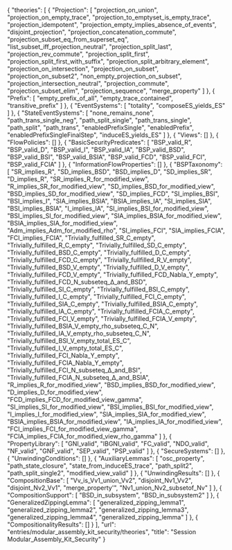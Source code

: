 {
    "theories": [
        {
            "Projection": [
                "projection_on_union",
                "projection_on_empty_trace",
                "projection_to_emptyset_is_empty_trace",
                "projection_idempotent",
                "projection_empty_implies_absence_of_events",
                "disjoint_projection",
                "projection_concatenation_commute",
                "projection_subset_eq_from_superset_eq",
                "list_subset_iff_projection_neutral",
                "projection_split_last",
                "projection_rev_commute",
                "projection_split_first",
                "projection_split_first_with_suffix",
                "projection_split_arbitrary_element",
                "projection_on_intersection",
                "projection_on_subset",
                "projection_on_subset2",
                "non_empty_projection_on_subset",
                "projection_intersection_neutral",
                "projection_commute",
                "projection_subset_elim",
                "projection_sequence",
                "merge_property"
            ]
        },
        {
            "Prefix": [
                "empty_prefix_of_all",
                "empty_trace_contained",
                "transitive_prefix"
            ]
        },
        {
            "EventSystems": [
                "totality",
                "composeES_yields_ES"
            ]
        },
        {
            "StateEventSystems": [
                "none_remains_none",
                "path_trans_single_neg",
                "path_split_single",
                "path_trans_single",
                "path_split",
                "path_trans",
                "enabledPrefixSingle",
                "enabledPrefix",
                "enabledPrefixSingleFinalStep",
                "induceES_yields_ES"
            ]
        },
        {
            "Views": []
        },
        {
            "FlowPolicies": []
        },
        {
            "BasicSecurityPredicates": [
                "BSP_valid_R",
                "BSP_valid_D",
                "BSP_valid_I",
                "BSP_valid_IA",
                "BSP_valid_BSD",
                "BSP_valid_BSI",
                "BSP_valid_BSIA",
                "BSP_valid_FCD",
                "BSP_valid_FCI",
                "BSP_valid_FCIA"
            ]
        },
        {
            "InformationFlowProperties": []
        },
        {
            "BSPTaxonomy": [
                "SR_implies_R",
                "SD_implies_BSD",
                "BSD_implies_D",
                "SD_implies_SR",
                "D_implies_R",
                "SR_implies_R_for_modified_view",
                "R_implies_SR_for_modified_view",
                "SD_implies_BSD_for_modified_view",
                "BSD_implies_SD_for_modified_view",
                "SD_implies_FCD",
                "SI_implies_BSI",
                "BSI_implies_I",
                "SIA_implies_BSIA",
                "BSIA_implies_IA",
                "SI_implies_SIA",
                "BSI_implies_BSIA",
                "I_implies_IA",
                "SI_implies_BSI_for_modified_view",
                "BSI_implies_SI_for_modified_view",
                "SIA_implies_BSIA_for_modified_view",
                "BSIA_implies_SIA_for_modified_view",
                "Adm_implies_Adm_for_modified_rho",
                "SI_implies_FCI",
                "SIA_implies_FCIA",
                "FCI_implies_FCIA",
                "Trivially_fulfilled_SR_C_empty",
                "Trivially_fulfilled_R_C_empty",
                "Trivially_fulfilled_SD_C_empty",
                "Trivially_fulfilled_BSD_C_empty",
                "Trivially_fulfilled_D_C_empty",
                "Trivially_fulfilled_FCD_C_empty",
                "Trivially_fullfilled_R_V_empty",
                "Trivially_fulfilled_BSD_V_empty",
                "Trivially_fulfilled_D_V_empty",
                "Trivially_fulfilled_FCD_V_empty",
                "Trivially_fulfilled_FCD_Nabla_Υ_empty",
                "Trivially_fulfilled_FCD_N_subseteq_Δ_and_BSD",
                "Trivially_fulfilled_SI_C_empty",
                "Trivially_fulfilled_BSI_C_empty",
                "Trivially_fulfilled_I_C_empty",
                "Trivially_fulfilled_FCI_C_empty",
                "Trivially_fulfilled_SIA_C_empty",
                "Trivially_fulfilled_BSIA_C_empty",
                "Trivially_fulfilled_IA_C_empty",
                "Trivially_fulfilled_FCIA_C_empty",
                "Trivially_fulfilled_FCI_V_empty",
                "Trivially_fulfilled_FCIA_V_empty",
                "Trivially_fulfilled_BSIA_V_empty_rho_subseteq_C_N",
                "Trivially_fulfilled_IA_V_empty_rho_subseteq_C_N",
                "Trivially_fulfilled_BSI_V_empty_total_ES_C",
                "Trivially_fulfilled_I_V_empty_total_ES_C",
                "Trivially_fulfilled_FCI_Nabla_Υ_empty",
                "Trivially_fulfilled_FCIA_Nabla_Υ_empty",
                "Trivially_fulfilled_FCI_N_subseteq_Δ_and_BSI",
                "Trivially_fulfilled_FCIA_N_subseteq_Δ_and_BSIA",
                "R_implies_R_for_modified_view",
                "BSD_implies_BSD_for_modified_view",
                "D_implies_D_for_modified_view",
                "FCD_implies_FCD_for_modified_view_gamma",
                "SI_implies_SI_for_modified_view",
                "BSI_implies_BSI_for_modified_view",
                "I_implies_I_for_modified_view",
                "SIA_implies_SIA_for_modified_view",
                "BSIA_implies_BSIA_for_modified_view",
                "IA_implies_IA_for_modified_view",
                "FCI_implies_FCI_for_modified_view_gamma",
                "FCIA_implies_FCIA_for_modified_view_rho_gamma"
            ]
        },
        {
            "PropertyLibrary": [
                "GNI_valid",
                "IBGNI_valid",
                "FC_valid",
                "NDO_valid",
                "NF_valid",
                "GNF_valid",
                "SEP_valid",
                "PSP_valid"
            ]
        },
        {
            "SecureSystems": []
        },
        {
            "UnwindingConditions": []
        },
        {
            "AuxiliaryLemmas": [
                "osc_property",
                "path_state_closure",
                "state_from_induceES_trace",
                "path_split2",
                "path_split_single2",
                "modified_view_valid"
            ]
        },
        {
            "UnwindingResults": []
        },
        {
            "CompositionBase": [
                "Vv_is_Vv1_union_Vv2",
                "disjoint_Nv1_Vv2",
                "disjoint_Nv2_Vv1",
                "merge_property'",
                "Nv1_union_Nv2_subsetof_Nv"
            ]
        },
        {
            "CompositionSupport": [
                "BSD_in_subsystem",
                "BSD_in_subsystem2"
            ]
        },
        {
            "GeneralizedZippingLemma": [
                "generalized_zipping_lemma1",
                "generalized_zipping_lemma2",
                "generalized_zipping_lemma3",
                "generalized_zipping_lemma4",
                "generalized_zipping_lemma"
            ]
        },
        {
            "CompositionalityResults": []
        }
    ],
    "url": "entries/modular_assembly_kit_security/theories",
    "title": "Session Modular_Assembly_Kit_Security"
}
